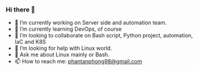 ### Hi there 👋

<!--
**letsgologan/letsgologan** is a ✨ _special_ ✨ repository because its `README.md` (this file) appears on your GitHub profile.
--> 
- 🔭 I’m currently working on Server side and automation team.
- 🌱 I’m currently learning DevOps, of course
- 👯 I’m looking to collaborate on Bash script, Python project, automation, IaC and K8S
- 🤔 I’m looking for help with Linux world.
- 💬 Ask me about Linux mainly or Bash.
- 📫 How to reach me: phantanphong98@gmail.com
